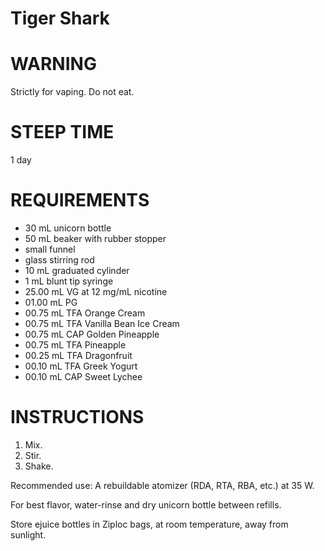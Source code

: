 # Tiger Shark

# WARNING

Strictly for vaping. Do not eat.

# STEEP TIME

1 day

# REQUIREMENTS

* 30 mL unicorn bottle
* 50 mL beaker with rubber stopper
* small funnel
* glass stirring rod
* 10 mL graduated cylinder
* 1 mL blunt tip syringe
* 25.00 mL VG at 12 mg/mL nicotine
* 01.00 mL PG
* 00.75 mL TFA Orange Cream
* 00.75 mL TFA Vanilla Bean Ice Cream
* 00.75 mL CAP Golden Pineapple
* 00.75 mL TFA Pineapple
* 00.25 mL TFA Dragonfruit
* 00.10 mL TFA Greek Yogurt
* 00.10 mL CAP Sweet Lychee

# INSTRUCTIONS

1. Mix.
2. Stir.
3. Shake.

Recommended use: A rebuildable atomizer (RDA, RTA, RBA, etc.) at 35 W.

For best flavor, water-rinse and dry unicorn bottle between refills.

Store ejuice bottles in Ziploc bags, at room temperature, away from sunlight.
